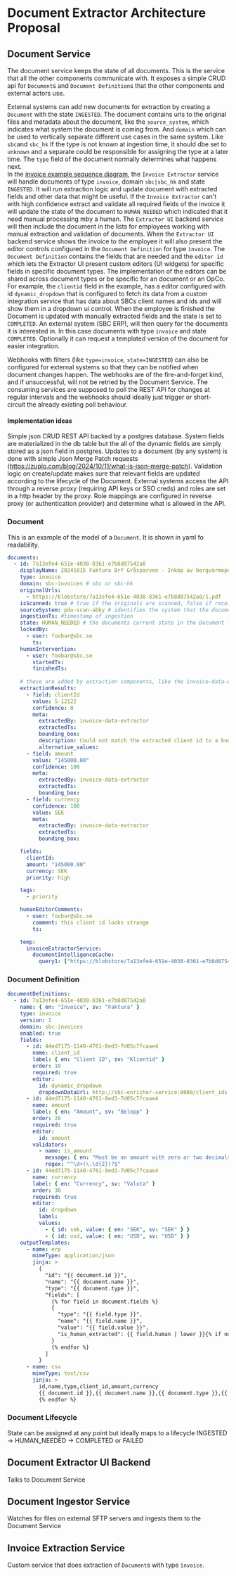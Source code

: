 # Document Extractor Architecture Proposal

## Document Service
The document service keeps the state of all documents. This is the service that all the other components communicate with.
It exposes a simple CRUD api for `Document`s and `Document Definition`s that the other components and external actors use.

External systems can add new documents for extraction by creating a `Document` with the state `INGESTED`. 
The document contains urls to the original files and metadata about the document, like the `source_system`, which indicates what system the document is coming from. And `domain` which can be used to vertically separate different use cases in the same system. Like `sbc`and `sbc_hk` 
If the type is not known at ingestion time, it should dbe set to `unknown` and a separate could be responsible for assigning the type at a later time.
The `type` field of the document normally determines what happens next.   
In the [invoice example sequence diagram](invoice_example.mermaid), the `Invoice Extractor` service will handle documents of type `invoice`, domain `sbc|sbc_hk` and state `INGESTED`.
It will run extraction logic and update document with extracted fields and other data that might be useful. If the `Invoice Extractor` can't with high confidence extract and validate all required fields of the invoice it will update the state of the document to `HUMAN_NEEDED` which indicated that it need manual processing mby a human.
The `Extractor UI` backend service will then include the document in the lists for employees working with manual extraction and validation of documents. When the `Extractor UI` backend service shows the invoice to the employee it will also present the editor controls configured in the `Document Definition` for type `ìnvoice`. The `Document Definition` contains the fields that are needed and the `editor id` which lets the Extractor UI present custom editors (UI widgets) for specific fields in specific document types. The implementation of the editors can be shared across document types or be specific for an document or an OpCo. For example, the `clientid` field in the example, has a editor configured with id `dynamic_dropdown` that is configured to fetch its data from a custom integration service that has data about SBCs client names and ids and will show them in a dropdown ui control.
When the employee is finished the Document is updated with manually extracted fields and the state is set to `COMPLETED`.
An external system (SBC ERP), will then query for the documents it is interested in. In this case documents with type `ìnvoice` and state `COMPLETED`. Optionally it can request a templated version of the document for easier integration.     


Webhooks with filters (like `type=invoice`, `state=INGESTED`) can also be configured for external systems so that they can be notified when document changes happen. The webhooks
are of the fire-and-forget kind, and if unsuccessful, will not be retried by the Document Service. The consuming services are supposed to poll the REST API for changes at regular intervals and the webhooks should ideally just trigger or short-circuit the already existing poll behaviour.

#### Implementation ideas

Simple json CRUD REST API backed by a postgres database. System fields are materialized in the db table but the all of the dynamic fields are simply stored as a json field in postgres. Updates to a document (by any system) is done with simple Json Merge Patch requests (https://zuplo.com/blog/2024/10/11/what-is-json-merge-patch). Validation logic on create/update makes sure that relevant fields are updated according to the lifecycle of the Document. External systems access the API through a reverse proxy (requiring API keys or SSO creds) and roles are set in a http header by the proxy. Role mappings are configured in reverse proxy (or authentication provider) and determine what is allowed in the API.  


### Document
This is an example of the model of a `Document`. It is shown in yaml fo readability. 

```yaml
documents:
  - id: 7a13efe4-651e-4038-8361-e7b8d87542a8
    displayName: 20241015 Faktura Brf Gråsparven - Inköp av bergvärmepump från Polarpumpen AB # optional pretty name 
    type: invoice
    domain: sbc-invoices # sbc or sbc-hk
    originalUrls:
      - https://blobstore/7a13efe4-651e-4038-8361-e7b8d87542a8/1.pdf
    isScanned: true # true if the originals are scanned, false if received through email or similar
    sourceSystem: pdu-scan-abby # identifies the system that the document arrived from, like invoices@sbc.se
    ingestionTs: #timestamp of ingestion
    state: HUMAN_NEEDED # the documents current state in the Document lifecycle
    lockedBy:
      - user: foobar@sbc.se
        ts:
    humanIntervention:
      - user: foobar@sbc.se
        startedTs:
        finishedTs:
      
    # these are added by extraction components, like the invoice-data-extractor service 
    extractionResults:
      - field: clientId
        value: S-12122
        confidence: 0
        meta:
          extractedBy: invoice-data-extractor
          extractedTs:
          bounding_box: 
          description: Could not match the extracted client id to a known client id
          alternative_values:
      - field: amount
        value: "145000.00"
        confidence: 100
        meta:
          extractedBy: invoice-data-extractor
          extractedTs:
          bounding_box:
      - field: currency
        confidence: 100
        value: SEK
        meta:
          extractedBy: invoice-data-extractor
          extractedTs:
          bounding_box:

    fields:
      clientId:
      amount: "145000.00"
      currency: SEK
      priority: high

    tags:
      - priority

    humanEditorComments:
      - user: foobar@sbc.se
        comment: this client id looks strange
        ts:

    temp:
      invoiceExtractorService:
        documentIntelligenceCache:
          query1: ["https://blobstore/7a13efe4-651e-4038-8361-e7b8d87542a8/1.pdf"]
```

### Document Definition
```yaml
documentDefinitions:
  - id: 7a13efe4-651e-4038-8361-e7b8d87542a8
    name: { en: "Invoice", sv: "Faktura" }
    type: invoice
    version: 1
    domain: sbc-invoices
    enabled: true
    fields:
      - id: 44ed7175-1140-4761-8ed3-7d05c7fcaae4
        name: client_id
        label: { en: "Client ID", sv: "Klientid" }
        order: 10
        required: true
        editor:
          id: dynamic_dropdown
          dropdownDataUrl: http://sbc-enricher-service:8080/client_ids
      - id: 44ed7175-1140-4761-8ed3-7d05c7fcaae4
        name: amount
        label: { en: "Amount", sv: "Belopp" }
        order: 20
        required: true
        editor:
          id: amount
        validators:
          - name: is_amount
            message: { en: "Must be an amount with zero or two decimals", sv: "Måste vara ett belopp med noll eller två decimaler" }
            regex: "^\d+(\.\d{2})?$"
      - id: 44ed7175-1140-4761-8ed3-7d05c7fcaae4
        name: currency
        label: { en: "Currency", sv: "Valuta" }
        order: 30
        required: true
        editor:
          id: dropdown
          label: 
          values: 
            - { id: sek, value: { en: "SEK", sv: "SEK" } }
            - { id: usd, value: { en: "USD", sv: "USD" } } 
    outputTemplates:
      - name: erp
        mimeType: application/json
        jinja: >
          {
            "id": "{{ document.id }}",
            "name": "{{ document.name }}",
            "type": "{{ document.type }}",
            "fields": [
              {% for field in document.fields %}
              {
                "type": "{{ field.type }}",
                "name": "{{ field.name }}",
                "value": "{{ field.value }}",
                "is_human_extracted": {{ field.human | lower }}{% if not loop.last %},{% endif %}
              }
              {% endfor %}
            ]
          }
      - name: csv
        mimeType: text/csv
        jinja: >
          id,name,type,client_id,amount,currency
          {{ document.id }},{{ document.name }},{{ document.type }},{{ document.fields["client_id"].value }},{{ document.fields["amount"].value }},{{ document.fields["currency"].value }}
          {% endfor %}
``` 


### Document Lifecycle
State can be assigned at any point but ideally maps to a lifecycle
INGESTED -> HUMAN_NEEDED -> COMPLETED or FAILED

## Document Extractor UI Backend
Talks to Document Service 

## Document Ingestor Service
Watches for files on external SFTP servers and ingests them to the Document Service

## Invoice Extraction Service
Custom service that does extraction of `Document`s with type `ìnvoice`.  